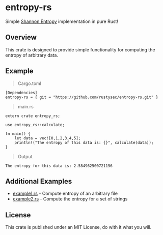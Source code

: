 # entropy-rs
Simple [Shannon Entropy](https://en.wiktionary.org/wiki/Shannon_entropy) implementation in pure Rust!

## Overview
This crate is designed to provide simple functionality for computing the entropy of arbitrary data. 

## Example
>Cargo.toml

```
[Dependencies]
entropy-rs = { git = "https://github.com/rustysec/entropy-rs.git" }
```

>main.rs

```
extern crate entropy_rs;

use entropy_rs::calculate;

fn main() {
    let data = vec![0,1,2,3,4,5];
    println!("The entropy of this data is: {}", calculate(data));
}
```
>Output

```
The entropy for this data is: 2.584962500721156
```

## Additional Examples
- [example1.rs](examples/example1.rs) - Compute entropy of an arbitrary file
- [example2.rs](examples/example2.rs) - Compute the entropy for a set of strings

## License
This crate is published under an MIT License, do with it what you will.
